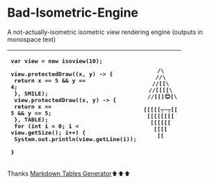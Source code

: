 # Bad-Isometric-Engine
A not-actually-isometric isometric view rendering engine (outputs in monospace text)

| <pre>var view = new isoview(10);<br> view.protectedDraw((x, y) -> {<br>   return x == 5 && y == 4;<br> }, SMILE);<br> view.protectedDraw((x, y) -> {<br>   return x == 5 && y == 5;<br> }, TABLE);<br> for (int i = 0; i < view.getSize(); i++) {<br>   System.out.println(view.getLine(i));<br> }</pre> | <pre>     /\    <br>    //\\   <br>   //[[\\  <br>  //[[[[\\ <br> //[[[😊[\\<br> [[[[[┬─┬[[<br>  [[[[[[[[ <br>   [[[[[[  <br>    [[[[   <br>     [[    <br> </pre> |
|:---------------------------------------------------------------------------------------------------------------------------------------------------------------------------------------------------------------------------------------------------------------------------------------------------------|-------------------------------------------------------------------------------------------------------------------------------------------------------------------|

Thanks [Markdown Tables Generator](https://www.tablesgenerator.com/markdown_tables#)⬆️⬆️⬆️
